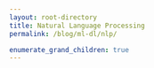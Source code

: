 ```yaml
---
layout: root-directory
title: Natural Language Processing
permalink: /blog/ml-dl/nlp/

enumerate_grand_children: true
---
```

